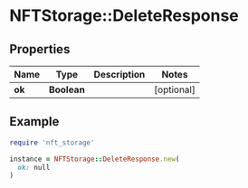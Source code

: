 # NFTStorage::DeleteResponse

## Properties

| Name | Type | Description | Notes |
| ---- | ---- | ----------- | ----- |
| **ok** | **Boolean** |  | [optional] |

## Example

```ruby
require 'nft_storage'

instance = NFTStorage::DeleteResponse.new(
  ok: null
)
```

